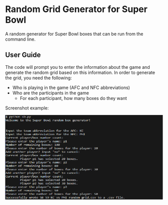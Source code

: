 # Random Grid Generator for Super Bowl
A random generator for Super Bowl boxes that can be run from the command line.

## User Guide

The code will prompt you to enter the information about the game and generate the random grid based on this information. In order to generate the grid, you need the following:
- Who is playing in the game (AFC and NFC abbreviations)
- Who are the participants in the game
  - For each participant, how many boxes do they want

Screenshot example:

![example_usage](./example_usage.png)